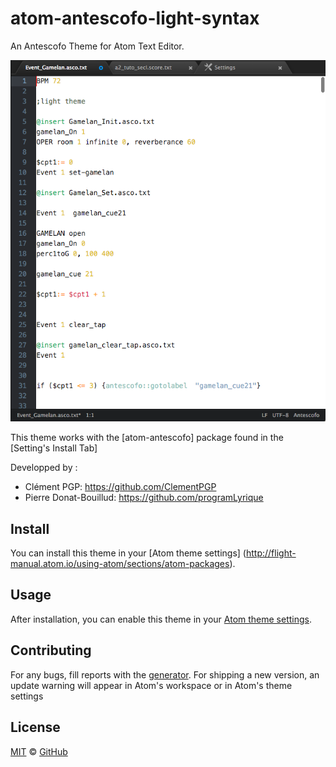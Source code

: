 # atom-antescofo-light-syntax

An Antescofo Theme for Atom Text Editor.

![](https://github.com/nadirB/atom-antescofo-syntax/blob/master/screenshots/atom-antescofo-light-screen-caps.png)



This theme works with the [atom-antescofo] package found in the [Setting's Install Tab]


Developped by :

- Clément PGP: https://github.com/ClementPGP
- Pierre Donat-Bouillud:  https://github.com/programLyrique


## Install

You can install this theme in your [Atom theme settings] (http://flight-manual.atom.io/using-atom/sections/atom-packages).


## Usage

After installation, you can enable this theme in your [Atom theme settings](http://flight-manual.atom.io/using-atom/sections/atom-packages/#_atom_themes).


## Contributing

For any bugs, fill reports with the [generator](https://github.com/nadirB/atom-antescofo-syntax/issues). For shipping a new version, an update warning will appear in Atom's workspace or in Atom's theme settings

## License

[MIT](./LICENSE) &copy; [GitHub](https://github.com/)
